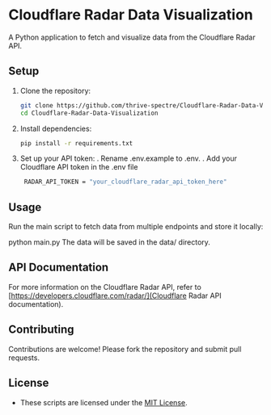 # Cloudflare Radar Data Visualization

A Python application to fetch and visualize data from the Cloudflare Radar API.

## Setup

1. Clone the repository:
   ```bash
   git clone https://github.com/thrive-spectre/Cloudflare-Radar-Data-Visualization.git
   cd Cloudflare-Radar-Data-Visualization
   
2. Install dependencies:
   ```bash
   pip install -r requirements.txt

4. Set up your API token:
   . Rename .env.example to .env.
   . Add your Cloudflare API token in the .env file
   ```bash
    RADAR_API_TOKEN = "your_cloudflare_radar_api_token_here"

## Usage

Run the main script to fetch data from multiple endpoints and store it locally:

 python main.py
The data will be saved in the data/ directory.

## API Documentation
For more information on the Cloudflare Radar API, refer to [https://developers.cloudflare.com/radar/](Cloudflare Radar API documentation).

## Contributing
Contributions are welcome! Please fork the repository and submit pull requests.

## License
- These scripts are licensed under the [MIT License](LICENSE).

 
